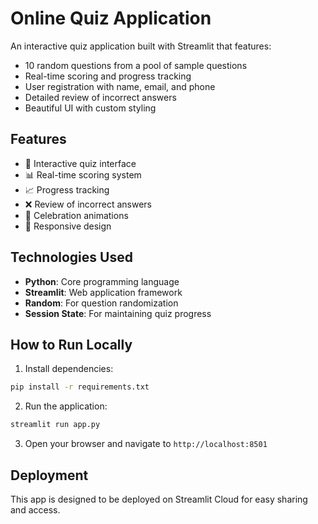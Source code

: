 # Online Quiz Application

An interactive quiz application built with Streamlit that features:

- 10 random questions from a pool of sample questions
- Real-time scoring and progress tracking
- User registration with name, email, and phone
- Detailed review of incorrect answers
- Beautiful UI with custom styling

## Features

- 🧠 Interactive quiz interface
- 📊 Real-time scoring system
- 📈 Progress tracking
- ❌ Review of incorrect answers
- 🎉 Celebration animations
- 📱 Responsive design

## Technologies Used

- **Python**: Core programming language
- **Streamlit**: Web application framework
- **Random**: For question randomization
- **Session State**: For maintaining quiz progress

## How to Run Locally

1. Install dependencies:
```bash
pip install -r requirements.txt
```

2. Run the application:
```bash
streamlit run app.py
```

3. Open your browser and navigate to `http://localhost:8501`

## Deployment

This app is designed to be deployed on Streamlit Cloud for easy sharing and access.